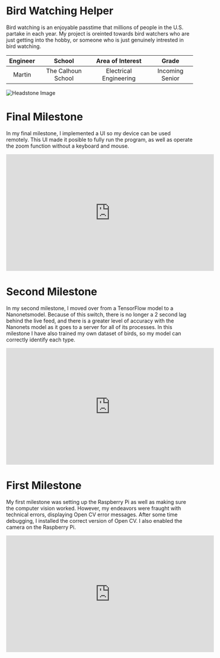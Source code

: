 ﻿# Bird Watching Helper
Bird watching is an enjoyable passtime that millions of people in the U.S. partake in each year. My project is oreinted towards bird watchers who are just getting into the hobby, or someone who is just genuinely intrested in bird watching.

| **Engineer** | **School** | **Area of Interest** | **Grade** |
|:--:|:--:|:--:|:--:|
| Martin | The Calhoun School | Electrical Engineering | Incoming Senior

![Headstone Image](https://user-images.githubusercontent.com/78941861/129264658-ce5f9786-0a59-4eab-8a13-ea3de8dec14e.jpg)
  
# Final Milestone
In my final milestone, I implemented a UI so my device can be used remotely. This UI made it posible to fully run the program, as well as operate the zoom function without a keyboard and mouse.

<iframe width="560" height="315" src="https://www.youtube.com/embed/NVnKngwbb3U" title="YouTube video player" frameborder="0" allow="accelerometer; autoplay; clipboard-write; encrypted-media; gyroscope; picture-in-picture" allowfullscreen></iframe>

# Second Milestone
In my second milestone, I moved over from a TensorFlow model to a Nanonetsmodel. Because of this switch, there is no longer a 2 second lag behind the live feed, and there is a greater level of accuracy with the Nanonets model as it goes to a server for all of its processes. In this milestone I have also trained my own dataset of birds, so my model can correctly identify each type.

<iframe width="560" height="315" src="https://www.youtube.com/embed/ASZvPjzd0L0" title="YouTube video player" frameborder="0" allow="accelerometer; autoplay; clipboard-write; encrypted-media; gyroscope; picture-in-picture" allowfullscreen></iframe> 


# First Milestone 
My first milestone was setting up the Raspberry Pi as well as making sure the computer vision worked. However, my endeavors were fraught with technical errors, displaying Open CV error messages. After some time debugging, I installed the correct version of Open CV. I also enabled the camera on the Raspberry Pi.

<iframe width="560" height="315" src="https://www.youtube.com/embed/SK4YykPKFP8" title="YouTube video player" frameborder="0" allow="accelerometer; autoplay; clipboard-write; encrypted-media; gyroscope; picture-in-picture" allowfullscreen></iframe>
